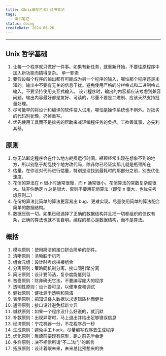 ```yaml
---
title: 《Unix编程艺术》读书笔记
tags:
  - 读书笔记
status: doing
createDate: 2024-06-26
---
```



---

## Unix 哲学基础

1. 让每一个程序就只做好一件事。如果有新任务，就重新开始，不要往原程序中加入新功能而搞得复杂。
    单一职责
2. 要假设每个程序的输出都有可能成为另一个程序的输入，哪怕那个程序还是未知的。输出中不要有无关的信息干扰。避免使用严格的分栏格式和二进制格式输入。不要坚持使用交互式输入。
    设计程序时，输出的内容都应该考虑到兼容问题，输出内容最好都是友好、可读的，尽量不要是二进制、应该天然支持批量处理。
3. 尽可能早的将设计和编译的软件投入试用，哪怕是操作系统也不例外。对拙劣的代码别犹豫，扔掉重写。
4. 优先使用工具而不是拙劣的帮助来减轻编程任务的负担。工欲善其事，必先利其器。

## 原则

1. 你无法断定程序会在什么地方耗费运行时间。瓶颈经常出现在想象不到的地方，所以别急于胡乱找个地方改代码，除非你已经证实那儿就是瓶颈所在
2. 估量。在你没对代码进行估量，特别是没找到最耗时的那部分之前，别去优化速度。
3. 花俏的算法在 n 很小时通常很慢，而 n 通常很小。花俏算法的常数复杂度很大。除非你确定 n 总是很大，否则不要用花俏算法（即使 n 很大，也优先考虑原则二）
4. 花俏的算法比简单的算法更容易出 bug、更难实现。尽量使用简单的算法配合简单的数据结构。
5. 数据压倒一切。如果已经选择了正确的数据结构并且把一切都组织的仅仅有条，正确的算法也就不言自明。编程的核心是数据结构，而不是算法。

## 概括

1. 模块原则：使用简洁的接口拼合简单的部件。
2. 清晰原则：清晰胜于机巧
3. 组合元组：设计时考虑拼接组合
4. 分离原则：策略同机制分离，接口同引擎分离
5. 简洁原则：设计要简洁，复杂度能低则低
6. 吝啬原则：除非确无它法，不要编写庞大的程序
7. 透明性原则：设计要可见，以便审查和调试
8. 健壮原则：健壮源于透明和简洁
9. 表示原则：把知识叠入数据以求逻辑质朴而健壮
10. 通俗原则：接口设计避免标新立异
11. 缄默原则：如果一个程序没什么好说的，就沉默
12. 补救原则：出现异常时，马上退出并给出足够错误信息
13. 经济原则：宁花机器一分，不花程序员一秒
14. 生成原则：避免手工 hack，尽量编写程序去生成程序
15. 优化原则：雕琢前要现有原型，跑之前先学会走
16. 多样原则：决不相信所谓”不二法门“的断言
17. 拓展原则：设计着眼未来，未来总比预想来的快